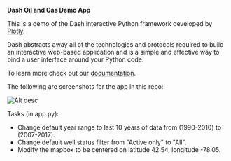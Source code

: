 **Dash Oil and Gas Demo App**

This is a demo of the Dash interactive Python framework developed by [Plotly](https://plot.ly/).

Dash abstracts away all of the technologies and protocols required to build an interactive web-based application and is a simple and effective way to bind a user interface around your Python code.

To learn more check out our [documentation](https://plot.ly/dash).

The following are screenshots for the app in this repo:

![Alt desc](https://cdn.rawgit.com/plotly/dash-oil-and-gas-demo/master/screenshots/Screenshot1.png?token=AK-nZHRzEppiigN44Y5izDQcSc35cqIiks5ZUq4zwA%3D%3D)

Tasks (in app.py):

* Change default year range to last 10 years of data from (1990-2010) to (2007-2017).
* Change default well status filter from "Active only" to "All".
* Modify the mapbox to be centered on latitude 42.54, longitude -78.05.
